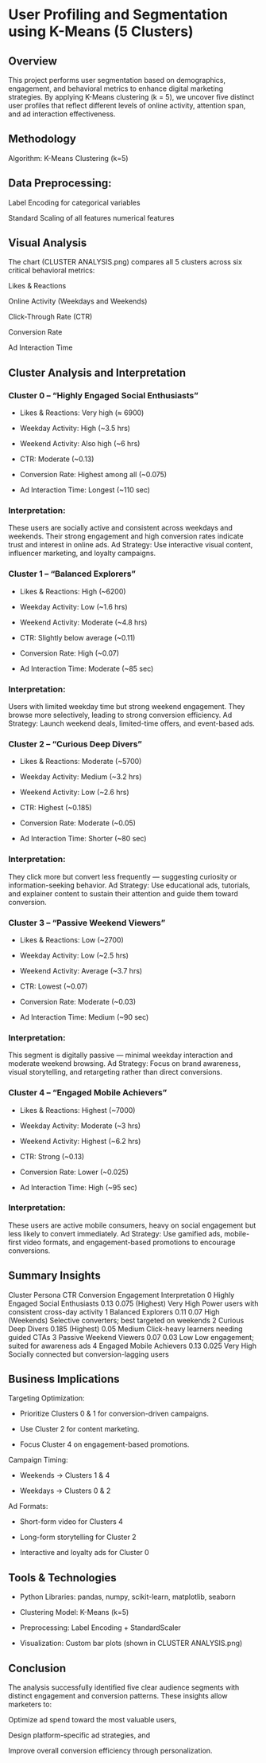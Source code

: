 
# User Profiling and Segmentation using K-Means (5 Clusters)
## Overview

This project performs user segmentation based on demographics, engagement, and behavioral metrics to enhance digital marketing strategies.
By applying K-Means clustering (k = 5), we uncover five distinct user profiles that reflect different levels of online activity, attention span, and ad interaction effectiveness.

## Methodology

Algorithm: K-Means Clustering (k=5)

## Data Preprocessing:

Label Encoding for categorical variables

Standard Scaling of all features numerical features


## Visual Analysis

The chart (CLUSTER ANALYSIS.png) compares all 5 clusters across six critical behavioral metrics:

Likes & Reactions

Online Activity (Weekdays and Weekends)

Click-Through Rate (CTR)

Conversion Rate

Ad Interaction Time

## Cluster Analysis and Interpretation
### Cluster 0 – “Highly Engaged Social Enthusiasts”

- Likes & Reactions: Very high (≈ 6900)

- Weekday Activity: High (~3.5 hrs)

- Weekend Activity: Also high (~6 hrs)

- CTR: Moderate (~0.13)

- Conversion Rate: Highest among all (~0.075)

- Ad Interaction Time: Longest (~110 sec)
### Interpretation:
These users are socially active and consistent across weekdays and weekends. Their strong engagement and high conversion rates indicate trust and interest in online ads.
Ad Strategy: Use interactive visual content, influencer marketing, and loyalty campaigns.

### Cluster 1 – “Balanced Explorers”

- Likes & Reactions: High (~6200)

- Weekday Activity: Low (~1.6 hrs)

- Weekend Activity: Moderate (~4.8 hrs)

- CTR: Slightly below average (~0.11)

- Conversion Rate: High (~0.07)

- Ad Interaction Time: Moderate (~85 sec)
### Interpretation:
Users with limited weekday time but strong weekend engagement. They browse more selectively, leading to strong conversion efficiency.
Ad Strategy: Launch weekend deals, limited-time offers, and event-based ads.

### Cluster 2 – “Curious Deep Divers”

- Likes & Reactions: Moderate (~5700)

- Weekday Activity: Medium (~3.2 hrs)

- Weekend Activity: Low (~2.6 hrs)

- CTR: Highest (~0.185)

- Conversion Rate: Moderate (~0.05)

- Ad Interaction Time: Shorter (~80 sec)
### Interpretation:
They click more but convert less frequently — suggesting curiosity or information-seeking behavior.
Ad Strategy: Use educational ads, tutorials, and explainer content to sustain their attention and guide them toward conversion.

### Cluster 3 – “Passive Weekend Viewers”

- Likes & Reactions: Low (~2700)

- Weekday Activity: Low (~2.5 hrs)

- Weekend Activity: Average (~3.7 hrs)

- CTR: Lowest (~0.07)

- Conversion Rate: Moderate (~0.03)

- Ad Interaction Time: Medium (~90 sec)
### Interpretation:
This segment is digitally passive — minimal weekday interaction and moderate weekend browsing.
Ad Strategy: Focus on brand awareness, visual storytelling, and retargeting rather than direct conversions.

### Cluster 4 – “Engaged Mobile Achievers”

- Likes & Reactions: Highest (~7000)

- Weekday Activity: Moderate (~3 hrs)

- Weekend Activity: Highest (~6.2 hrs)

- CTR: Strong (~0.13)

- Conversion Rate: Lower (~0.025)

- Ad Interaction Time: High (~95 sec)
### Interpretation:
These users are active mobile consumers, heavy on social engagement but less likely to convert immediately.
Ad Strategy: Use gamified ads, mobile-first video formats, and engagement-based promotions to encourage conversions.

## Summary Insights
Cluster	Persona	CTR	Conversion	Engagement	Interpretation
0	Highly Engaged Social Enthusiasts	0.13	0.075 (Highest)	Very High	Power users with consistent cross-day activity
1	Balanced Explorers	0.11	0.07	High (Weekends)	Selective converters; best targeted on weekends
2	Curious Deep Divers	0.185 (Highest)	0.05	Medium	Click-heavy learners needing guided CTAs
3	Passive Weekend Viewers	0.07	0.03	Low	Low engagement; suited for awareness ads
4	Engaged Mobile Achievers	0.13	0.025	Very High	Socially connected but conversion-lagging users

## Business Implications

Targeting Optimization:

- Prioritize Clusters 0 & 1 for conversion-driven campaigns.

- Use Cluster 2 for content marketing.

- Focus Cluster 4 on engagement-based promotions.

Campaign Timing:

- Weekends → Clusters 1 & 4

- Weekdays → Clusters 0 & 2

Ad Formats:

- Short-form video for Clusters 4

- Long-form storytelling for Cluster 2

- Interactive and loyalty ads for Cluster 0

## Tools & Technologies

- Python Libraries: pandas, numpy, scikit-learn, matplotlib, seaborn

- Clustering Model: K-Means (k=5)

- Preprocessing: Label Encoding + StandardScaler

- Visualization: Custom bar plots (shown in CLUSTER ANALYSIS.png)

## Conclusion

The analysis successfully identified five clear audience segments with distinct engagement and conversion patterns.
These insights allow marketers to:

Optimize ad spend toward the most valuable users,

Design platform-specific ad strategies, and

Improve overall conversion efficiency through personalization.
